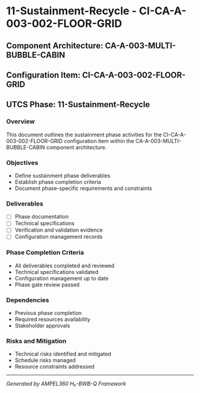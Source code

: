# 11-Sustainment-Recycle - CI-CA-A-003-002-FLOOR-GRID

## Component Architecture: CA-A-003-MULTI-BUBBLE-CABIN
## Configuration Item: CI-CA-A-003-002-FLOOR-GRID
## UTCS Phase: 11-Sustainment-Recycle

### Overview
This document outlines the sustainment phase activities for the CI-CA-A-003-002-FLOOR-GRID configuration item within the CA-A-003-MULTI-BUBBLE-CABIN component architecture.

### Objectives
- Define sustainment phase deliverables
- Establish phase completion criteria
- Document phase-specific requirements and constraints

### Deliverables
- [ ] Phase documentation
- [ ] Technical specifications
- [ ] Verification and validation evidence
- [ ] Configuration management records

### Phase Completion Criteria
- All deliverables completed and reviewed
- Technical specifications validated
- Configuration management up to date
- Phase gate review passed

### Dependencies
- Previous phase completion
- Required resources availability
- Stakeholder approvals

### Risks and Mitigation
- Technical risks identified and mitigated
- Schedule risks managed
- Resource constraints addressed

---
*Generated by AMPEL360 H₂-BWB-Q Framework*
